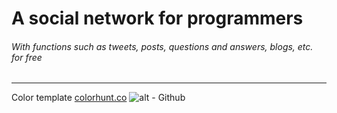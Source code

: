 # A social network for programmers
###### With functions such as tweets, posts, questions and answers, blogs, etc. for free
---
Color template [colorhunt.co](https://colorhunt.co/palette/2c3333395b64a5c9cae7f6f2)
![alt - Github](iVBORw0KGgoAAAANSUhEUgAAAeYAAAHgCAYAAABwys7SAAAAAXNSR0IArs4c6QAAGjNJREFUeF7t3Euo7udVBvB3387FmIg4MNY6KVJpkDgosVg7KARaEQoBcZLSSVChAyeVQKUQaaBYCHbioKCSSWkmIgRaxFaEDrShJ1RpkBSLdGKtcSDSxHByLvt85SsJijg4)
